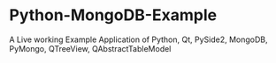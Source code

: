 # Python-MongoDB-Example
A Live working Example Application of Python, Qt, PySide2, MongoDB, PyMongo, QTreeView, QAbstractTableModel
